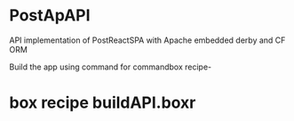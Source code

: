 # PostApAPI
API implementation of PostReactSPA with Apache embedded derby and CF ORM

Build the app using command for commandbox recipe-

# box recipe buildAPI.boxr
